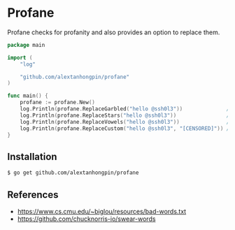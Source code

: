 # Profane

Profane checks for profanity and also provides an option to replace them.

```go
package main

import (
	"log"

	"github.com/alextanhongpin/profane"
)

func main() {
	profane := profane.New()
	log.Println(profane.ReplaceGarbled("hello @ssh0l3"))              // hello $@!#%
	log.Println(profane.ReplaceStars("hello @ssh0l3"))                // hello a*****e
	log.Println(profane.ReplaceVowels("hello @ssh0l3"))               // hello *ssh*l*
	log.Println(profane.ReplaceCustom("hello @ssh0l3", "[CENSORED]")) // hello [CENSORED]
}
```

## Installation

```bash
$ go get github.com/alextanhongpin/profane
```

## References
- https://www.cs.cmu.edu/~biglou/resources/bad-words.txt
- https://github.com/chucknorris-io/swear-words
